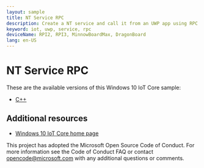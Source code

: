 ```yaml
---
layout: sample
title: NT Service RPC
description: Create a NT service and call it from an UWP app using RPC
keyword: iot, uwp, service, rpc
deviceName: RPI2, RPI3, MinnowBoardMax, DragonBoard
lang: en-US
---
```

# NT Service RPC

These are the available versions of this Windows 10 IoT Core sample:

*	[C++](./cpp/README.md)

## Additional resources
* [Windows 10 IoT Core home page](https://developer.microsoft.com/en-us/windows/iot/)

This project has adopted the Microsoft Open Source Code of Conduct. For more information see the Code of Conduct FAQ or contact <opencode@microsoft.com> with any additional questions or comments.
